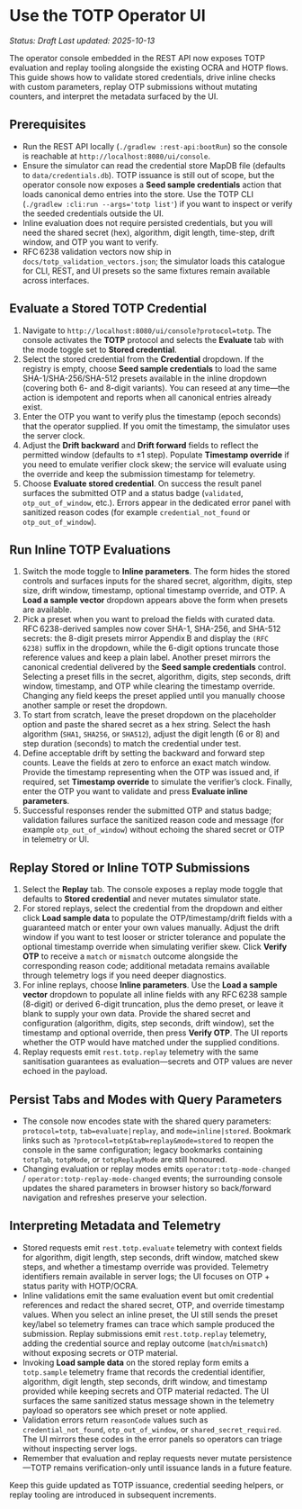# Use the TOTP Operator UI

_Status: Draft_
_Last updated: 2025-10-13_

The operator console embedded in the REST API now exposes TOTP evaluation and replay tooling alongside the existing OCRA and HOTP flows. This guide shows how to validate stored credentials, drive inline checks with custom parameters, replay OTP submissions without mutating counters, and interpret the metadata surfaced by the UI.

## Prerequisites
- Run the REST API locally (`./gradlew :rest-api:bootRun`) so the console is reachable at `http://localhost:8080/ui/console`.
- Ensure the simulator can read the credential store MapDB file (defaults to `data/credentials.db`). TOTP issuance is still out of scope, but the operator console now exposes a **Seed sample credentials** action that loads canonical demo entries into the store. Use the TOTP CLI (`./gradlew :cli:run --args='totp list'`) if you want to inspect or verify the seeded credentials outside the UI.
- Inline evaluation does not require persisted credentials, but you will need the shared secret (hex), algorithm, digit length, time-step, drift window, and OTP you want to verify.
- RFC 6238 validation vectors now ship in `docs/totp_validation_vectors.json`; the simulator loads this catalogue for CLI, REST, and UI presets so the same fixtures remain available across interfaces.

## Evaluate a Stored TOTP Credential
1. Navigate to `http://localhost:8080/ui/console?protocol=totp`. The console activates the **TOTP** protocol and selects the **Evaluate** tab with the mode toggle set to **Stored credential**.
2. Select the stored credential from the **Credential** dropdown. If the registry is empty, choose **Seed sample credentials** to load the same SHA-1/SHA-256/SHA-512 presets available in the inline dropdown (covering both 6- and 8-digit variants). You can reseed at any time—the action is idempotent and reports when all canonical entries already exist.
3. Enter the OTP you want to verify plus the timestamp (epoch seconds) that the operator supplied. If you omit the timestamp, the simulator uses the server clock.
4. Adjust the **Drift backward** and **Drift forward** fields to reflect the permitted window (defaults to ±1 step). Populate **Timestamp override** if you need to emulate verifier clock skew; the service will evaluate using the override and keep the submission timestamp for telemetry.
5. Choose **Evaluate stored credential**. On success the result panel surfaces the submitted OTP and a status badge (`validated`, `otp_out_of_window`, etc.). Errors appear in the dedicated error panel with sanitized reason codes (for example `credential_not_found` or `otp_out_of_window`).

## Run Inline TOTP Evaluations
1. Switch the mode toggle to **Inline parameters**. The form hides the stored controls and surfaces inputs for the shared secret, algorithm, digits, step size, drift window, timestamp, optional timestamp override, and OTP. A **Load a sample vector** dropdown appears above the form when presets are available.
2. Pick a preset when you want to preload the fields with curated data. RFC 6238-derived samples now cover SHA-1, SHA-256, and SHA-512 secrets: the 8-digit presets mirror Appendix B and display the `(RFC 6238)` suffix in the dropdown, while the 6-digit options truncate those reference values and keep a plain label. Another preset mirrors the canonical credential delivered by the **Seed sample credentials** control. Selecting a preset fills in the secret, algorithm, digits, step seconds, drift window, timestamp, and OTP while clearing the timestamp override. Changing any field keeps the preset applied until you manually choose another sample or reset the dropdown.
3. To start from scratch, leave the preset dropdown on the placeholder option and paste the shared secret as a hex string. Select the hash algorithm (`SHA1`, `SHA256`, or `SHA512`), adjust the digit length (6 or 8) and step duration (seconds) to match the credential under test.
4. Define acceptable drift by setting the backward and forward step counts. Leave the fields at zero to enforce an exact match window. Provide the timestamp representing when the OTP was issued and, if required, set **Timestamp override** to simulate the verifier’s clock. Finally, enter the OTP you want to validate and press **Evaluate inline parameters**.
5. Successful responses render the submitted OTP and status badge; validation failures surface the sanitized reason code and message (for example `otp_out_of_window`) without echoing the shared secret or OTP in telemetry or UI.

## Replay Stored or Inline TOTP Submissions
1. Select the **Replay** tab. The console exposes a replay mode toggle that defaults to **Stored credential** and never mutates simulator state.
2. For stored replays, select the credential from the dropdown and either click **Load sample data** to populate the OTP/timestamp/drift fields with a guaranteed match or enter your own values manually. Adjust the drift window if you want to test looser or stricter tolerance and populate the optional timestamp override when simulating verifier skew. Click **Verify OTP** to receive a `match` or `mismatch` outcome alongside the corresponding reason code; additional metadata remains available through telemetry logs if you need deeper diagnostics.
3. For inline replays, choose **Inline parameters**. Use the **Load a sample vector** dropdown to populate all inline fields with any RFC 6238 sample (8-digit) or derived 6-digit truncation, plus the demo preset, or leave it blank to supply your own data. Provide the shared secret and configuration (algorithm, digits, step seconds, drift window), set the timestamp and optional override, then press **Verify OTP**. The UI reports whether the OTP would have matched under the supplied conditions.
4. Replay requests emit `rest.totp.replay` telemetry with the same sanitisation guarantees as evaluation—secrets and OTP values are never echoed in the payload.

## Persist Tabs and Modes with Query Parameters
- The console now encodes state with the shared query parameters: `protocol=totp`, `tab=evaluate|replay`, and `mode=inline|stored`. Bookmark links such as `?protocol=totp&tab=replay&mode=stored` to reopen the console in the same configuration; legacy bookmarks containing `totpTab`, `totpMode`, or `totpReplayMode` are still honoured.
- Changing evaluation or replay modes emits `operator:totp-mode-changed` / `operator:totp-replay-mode-changed` events; the surrounding console updates the shared parameters in browser history so back/forward navigation and refreshes preserve your selection.

## Interpreting Metadata and Telemetry
- Stored requests emit `rest.totp.evaluate` telemetry with context fields for algorithm, digit length, step seconds, drift window, matched skew steps, and whether a timestamp override was provided. Telemetry identifiers remain available in server logs; the UI focuses on OTP + status parity with HOTP/OCRA.
- Inline validations emit the same evaluation event but omit credential references and redact the shared secret, OTP, and override timestamp values. When you select an inline preset, the UI still sends the preset key/label so telemetry frames can trace which sample produced the submission. Replay submissions emit `rest.totp.replay` telemetry, adding the credential source and replay outcome (`match`/`mismatch`) without exposing secrets or OTP material.
- Invoking **Load sample data** on the stored replay form emits a `totp.sample` telemetry frame that records the credential identifier, algorithm, digit length, step seconds, drift window, and timestamp provided while keeping secrets and OTP material redacted. The UI surfaces the same sanitized status message shown in the telemetry payload so operators see which preset or note applied.
- Validation errors return `reasonCode` values such as `credential_not_found`, `otp_out_of_window`, or `shared_secret_required`. The UI mirrors these codes in the error panels so operators can triage without inspecting server logs.
- Remember that evaluation and replay requests never mutate persistence—TOTP remains verification-only until issuance lands in a future feature.

Keep this guide updated as TOTP issuance, credential seeding helpers, or replay tooling are introduced in subsequent increments.
